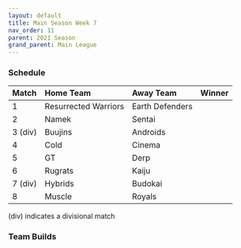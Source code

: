 ```yaml
---
layout: default
title: Main Season Week 7
nav_order: 11
parent: 2021 Season
grand_parent: Main League
---
```

### Schedule

|Match          |  Home Team            | Away Team        | Winner          |
| :-------------| :---------------------| :----------------| :---------------|
| 1             |  Resurrected Warriors | Earth Defenders           |           |
| 2             | Namek                 | Sentai             |               |
| 3 (div)       | Buujins               | Androids      |     |
| 4             | Cold                  | Cinema           |          |
| 5             | GT                    | Derp         |  |
| 6             | Rugrats               | Kaiju            |          |
| 7 (div)       | Hybrids               | Budokai            |          | 
| 8             | Muscle                | Royals            |           |

(div) indicates a divisional match

### Team Builds
		 	 	 	 	 	 